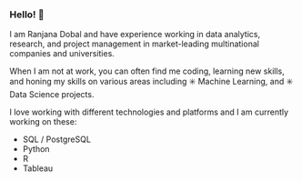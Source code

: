 ### Hello! 👋

I am Ranjana Dobal and have experience working in data analytics, research, and project management in market-leading multinational companies and universities. 

When I am not at work, you can often find me coding, learning new skills, and honing my skills on various areas including ✳️ Machine Learning, and ✳️ Data Science projects.

I love working with different technologies and platforms and I am currently working on these:

* SQL / PostgreSQL 
* Python
* R
* Tableau



